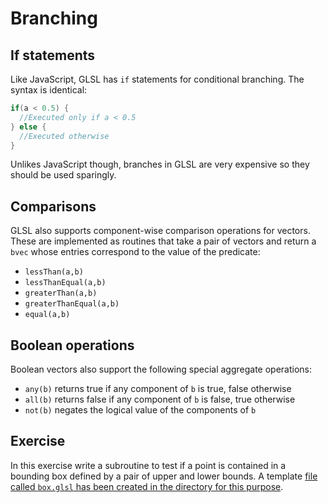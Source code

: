 # Branching

## If statements

Like JavaScript, GLSL has `if` statements for conditional branching. The syntax is identical:

```glsl
if(a < 0.5) {
  //Executed only if a < 0.5
} else {
  //Executed otherwise
}
```

Unlikes JavaScript though, branches in GLSL are very expensive so they should be used sparingly.

## Comparisons

GLSL also supports component-wise comparison operations for vectors.  These are implemented as routines that take a pair of vectors and return a `bvec` whose entries correspond to the value of the predicate:

* `lessThan(a,b)`
* `lessThanEqual(a,b)`
* `greaterThan(a,b)`
* `greaterThanEqual(a,b)`
* `equal(a,b)`

## Boolean operations

Boolean vectors also support the following special aggregate operations:

* `any(b)` returns true if any component of `b` is true, false otherwise
* `all(b)` returns false if any component of `b` is false, true otherwise
* `not(b)` negates the logical value of the components of `b`

## Exercise

In this exercise write a subroutine to test if a point is contained in a bounding box defined by a pair of upper and lower bounds. A template <a href="/open/logic" target="_blank">file called `box.glsl` has been created in the directory for this purpose</a>.
